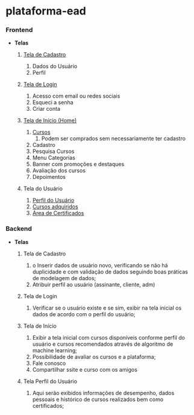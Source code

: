 # plataforma-ead

### Frontend

- **Telas**

    1. [Tela de Cadastro](https://github.com/TechniteConsultoria/projetos/blob/Plataforma-EAD/wireframe/Cadastrar-se.png)
        1. Dados do Usuário
        2. Perfil
        
    2. [Tela de Login](https://github.com/TechniteConsultoria/projetos/blob/Plataforma-EAD/wireframe/Fazer%20Login.png)
        1. Acesso com email ou redes sociais 
        2. Esqueci a senha
        3. Criar conta 
        
    3. [Tela de Início (Home)](https://github.com/TechniteConsultoria/projetos/blob/Plataforma-EAD/wireframe/Home.png)
        1. [Cursos](https://github.com/TechniteConsultoria/projetos/blob/Plataforma-EAD/wireframe/Cursos.png)
            1. Podem ser comprados sem necessariamente ter cadastro
        2. Cadastro
        3. Pesquisa Cursos
        4. Menu Categorias
        5. Banner com promoções e destaques
        6. Avaliação dos cursos
        7. Depoimentos
        
    4. Tela do Usuário
        1. [Perfil do Usuário](https://github.com/TechniteConsultoria/projetos/blob/Plataforma-EAD/wireframe/Perfil.png)
        2. [Cursos adquiridos](https://github.com/TechniteConsultoria/projetos/blob/Plataforma-EAD/wireframe/Meus%20Cursos.png)
        3. [Área de Certificados](https://github.com/TechniteConsultoria/projetos/blob/Plataforma-EAD/wireframe/Certificados.png)
        
### Backend

- **Telas**

    1. Tela de Cadastro
        1. o Inserir dados de usuário novo, verificando se não há duplicidade e com validação de dados seguindo boas práticas de modelagem de dados;
        2. Atribuir perfil ao usuário (assinante, cliente, adm)
        
    2. Tela de Login
        1. Verificar se o usuário existe e se sim, exibir na tela inicial os dados de acordo com o perfil do usuário;
        
    3. Tela de Início
        1. Exibir a tela inicial com cursos disponíveis conforme perfil do usuário e cursos
        recomendados através de algoritmo de machine learning;
        2. Possibilidade de avaliar os cursos e a plataforma;
        3. Fale conosco
        4. Compartilhar ssite e curso com os amigos
        
    4. Tela Perfil do Usuário
        1. Aqui serão exibidos informações de desempenho, dados pessoais e histórico de
        cursos realizados bem como certificados;
